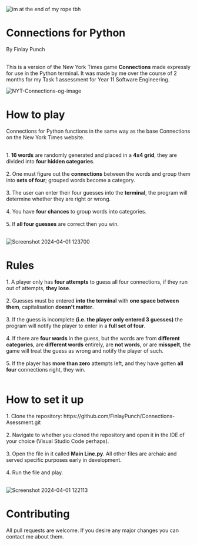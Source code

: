 ![im at the end of my rope tbh](https://github.com/FinlayPunch/Connections-Asessment/assets/150302225/40b9073f-a1ad-48e1-a05f-581b45bfe2e2)

<h1>Connections for Python</h1>

<b1>By Finlay Punch</b1><br><br>

<b2>This is a version of the New York Times game <b>Connections</b> made expressly for use in the Python terminal. It was made by me over the course of 2 months for my Task 1 assessment for Year 11 Software Engineering.
</b2>

![NYT-Connections-og-image](https://github.com/FinlayPunch/Connections-Asessment/assets/150302225/c8cc13db-3352-4103-aba9-5e9b0c4de8ec)

<h1>How to play</h1>

<b1>Connections for Python functions in the same way as the base Connections on the New York Times website.</b1><br><br>

<b2>
1. <b>16 words</b> are randomly generated and placed in a <b>4x4 grid</b>, they are divided into <b>four hidden categories</b>.<br><br>
2. One must figure out the <b>connections</b> between the words and group them into <b>sets of four</b>; grouped words become a category.<br><br>
3. The user can enter their four guesses into the <b>terminal</b>, the program will determine whether they are right or wrong.<br><br>
4. You have <b>four chances</b> to group words into categories.<br><br>
5. If <b>all four guesses</b> are correct then you win.<br><br>
</b2>

![Screenshot 2024-04-01 123700](https://github.com/FinlayPunch/Connections-Asessment/assets/150302225/32cc0324-d346-4c6a-83ce-f99c55aa9058)

<h1>Rules</h1>

<b1>
1. A player only has <b>four attempts</b> to guess all four connections, if they run out of attempts, <b>they lose</b>.<br><br>
2. Guesses must be entered <b>into the terminal</b> with <b>one space between them</b>, capitalisation <b>doesn't matter</b>.<br><br>
3. If the guess is incomplete <b>(i.e. the player only entered 3 guesses)</b> the program will notify the player to enter in a <b>full set of four</b>.<br><br>
4. If there are <b>four words</b> in the guess, but the words are from <b>different categories</b>, are <b>different words</b> entirely, are <b>not words</b>, or are <b>misspelt</b>, the game will treat the guess as wrong and notify the player of such.<br><br>
5. If the player has <b>more than zero</b> attempts left, and they have gotten <b>all four</b> connections right, they win.<br><br>
</b1>

<h1>How to set it up</h1>

<b1>
1. Clone the repository: https://github.com/FinlayPunch/Connections-Asessment.git<br><br>
2. Navigate to whether you cloned the repository and open it in the IDE of your choice (Visual Studio Code perhaps).<br><br>
3. Open the file in it called <b>Main Line.py</b>. All other files are archaic and served specific purposes early in development.<br><br>
4. Run the file and play.<br><br>
</b1>

![Screenshot 2024-04-01 122113](https://github.com/FinlayPunch/Connections-Asessment/assets/150302225/f3423be5-2ef8-469a-9d1d-9cfca86cb6ac)

<h1>Contributing</h1>

<b1>
All pull requests are welcome. If you desire any major changes you can contact me about them.
</b1>



